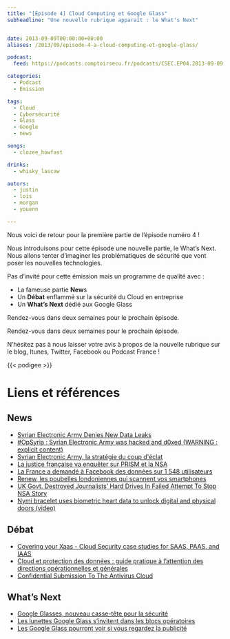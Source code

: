 ```yaml
---
title: "[Épisode 4] Cloud Computing et Google Glass"
subheadline: "Une nouvelle rubrique apparaît : le What's Next"


date: 2013-09-09T00:00:00+00:00
aliases: /2013/09/episode-4-a-cloud-computing-et-google-glass/

podcast:
  feed: https://podcasts.comptoirsecu.fr/podcasts/CSEC.EP04.2013-09-09.CLOUD_ET_GOOGLEGLASS.mp3

categories:
  - Podcast
  - Emission

tags:
  - Cloud
  - Cybersécurité
  - Glass
  - Google
  - news

songs:
  - clozee_howfast

drinks:
  - whisky_lascaw

autors:
  - justin
  - lois
  - morgan
  - youenn

---
```

Nous voici de retour pour la première partie de l’épisode numéro 4 !

Nous introduisons pour cette épisode une nouvelle partie, le What’s Next. Nous allons tenter d’imaginer les problématiques de sécurité que vont poser les nouvelles technologies.


Pas d’invité pour cette émission mais un programme de qualité avec :

  - La fameuse partie **New**s
  - Un **Débat** enflammé sur la sécurité du Cloud en entreprise
  - Un **What’s Next** dédié aux Google Glass

Rendez-vous dans deux semaines pour le prochain épisode.

Rendez-vous dans deux semaines pour le prochain épisode.

N’hésitez pas à nous laisser votre avis à propos de la nouvelle rubrique sur le blog, Itunes, Twitter, Facebook ou Podcast France !

{{< podigee >}}

# Liens et références

## News
- [Syrian Electronic Army Denies New Data Leaks](http://krebsonsecurity.com/2013/08/syrian-electronic-army-denies-new-data-leaks)
- [#OpSyria : Syrian Electronic Army was hacked and d0xed (WARNING : explicit content)](http://reflets.info/opsyria-syrian-electronic-army-was-hacked-and-d0xed-warning-explicit-content/)
- [Syrian Electronic Army, la stratégie du coup d'éclat](http://www.slate.fr/story/77028/syrian-electronic-army-strategie)
- [La justice française va enquêter sur PRISM et la NSA](http://www.numerama.com/magazine/26843-la-justice-francaise-va-enqueter-sur-prism-et-la-nsa.html)
- [La France a demandé à Facebook des données sur 1 548 utilisateurs](http://www.numerama.com/magazine/26834-la-france-a-demande-a-facebook-des-donnees-sur-1-548-utilisateurs.html)
- [Renew, les poubelles londoniennes qui scannent vos smartphones](http://www.lesnumeriques.com/renew-poubelles-londoniennes-qui-scannent-vos-smartphones-n30699.html)
- [UK Govt. Destroyed Journalists’ Hard Drives In Failed Attempt To Stop NSA Story](http://techcrunch.com/2013/08/19/uk-govt-destroyed-journalists-hard-drives-in-failed-attempt-to-stop-nsa-story/)
- [Nymi bracelet uses biometric heart data to unlock digital and physical doors (video)](https://www.engadget.com/2013/09/03/nymi-bracelet/?utm_medium=feed&utm_source=Feed_Classic&utm_campaign=Engadget&ncid=rss_semi)

## Débat
- [Covering your Xaas - Cloud Security case studies for SAAS, PAAS, and IAAS](http://www.securitytube.net/video/6081?utm_source=feedburner&utm_medium=feed&utm_campaign=Feed%3A+SecurityTube+%28SecurityTube.Net%29)
- [Cloud et protection des données : guide pratique à l’attention des directions opérationnelles et générales](http://www.cigref.fr/cloud-protection-donnees-guide-pratique-direction-operationnelle-generale)
- [Confidential Submission To The Antivirus Cloud](http://www.darkreading.com/attacks-breaches/confidential-submission-to-the-antivirus/240160529/)

## What’s Next

- [Google Glasses, nouveau casse-tête pour la sécurité](http://www.lexsi-leblog.fr/conseil/google-glasses-nouveau-casse-tete-pour-la-securite.html)
- [Les lunettes Google Glass s’invitent dans les blocs opératoires](http://www.numerama.com/magazine/26877-les-lunettes-google-glass-s-invitent-dans-les-blocs-operatoires.html)
- [Les Google Glass pourront voir si vous regardez la publicité](http://www.numerama.com/magazine/26765-les-google-glass-pourront-voir-si-vous-regardez-la-publicite.html)
